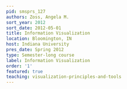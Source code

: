 ```yaml
---
pid: smsprs_127
authors: Zoss, Angela M.
sort_year: 2012
sort_date: 2012-05-01
title: Information Visualization
location: Bloomington, IN
host: Indiana University
pres_date: Spring 2012
type: Semester-long course
label: Information Visualization
order: '1'
featured: true
teaching: visualization-principles-and-tools
---
```

